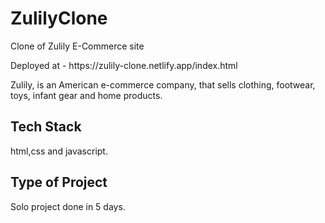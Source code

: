 # ZulilyClone
<p>Clone of Zulily E-Commerce site
 </p> <p> 
Deployed at - https://zulily-clone.netlify.app/index.html</p>

Zulily, is an American e-commerce company, that sells clothing, footwear, toys, infant gear and home products.

## Tech Stack
html,css and javascript.

## Type of Project
Solo project done in 5 days.
